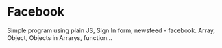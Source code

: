 # Facebook
Simple program using plain JS, Sign In form, newsfeed - facebook. Array, Object, Objects in Arrarys, function...
